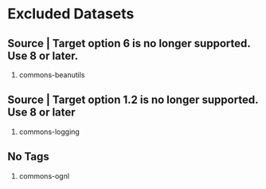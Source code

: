# Excluded Datasets

## Source | Target option 6  is no longer supported. Use 8 or later.

1. commons-beanutils

## Source | Target option 1.2 is no longer supported. Use 8 or later

1. commons-logging

## No Tags

1. commons-ognl 






